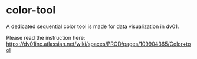 # color-tool
A dedicated sequential color tool is made for data visualization in dv01. 

Please read the instruction here: https://dv01inc.atlassian.net/wiki/spaces/PROD/pages/109904365/Color+tool
